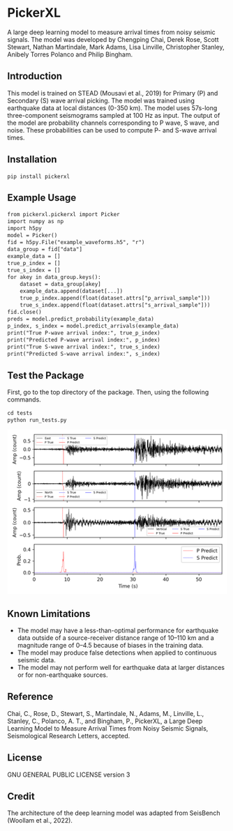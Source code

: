 # PickerXL

A large deep learning model to measure arrival times from noisy seismic signals. The model was developed by Chengping Chai, Derek Rose, Scott Stewart, Nathan Martindale, Mark Adams, Lisa Linville, Christopher Stanley, Anibely Torres Polanco and Philip Bingham.


## Introduction

This model is trained on STEAD (Mousavi et al., 2019) for Primary (P) and Secondary (S) wave arrival picking. The model was trained using earthquake data at local distances (0-350 km). The model uses 57s-long three-component seismograms sampled at 100 Hz as input. The output of the model are probability channels corresponding to P wave, S wave, and noise. These probabilities can be used to compute P- and S-wave arrival times.

## Installation

```
pip install pickerxl
```

## Example Usage

```
from pickerxl.pickerxl import Picker
import numpy as np
import h5py
model = Picker()
fid = h5py.File("example_waveforms.h5", "r")
data_group = fid["data"]
example_data = []
true_p_index = []
true_s_index = []
for akey in data_group.keys():
    dataset = data_group[akey]
    example_data.append(dataset[...])
    true_p_index.append(float(dataset.attrs["p_arrival_sample"]))
    true_s_index.append(float(dataset.attrs["s_arrival_sample"]))
fid.close()
preds = model.predict_probability(example_data)
p_index, s_index = model.predict_arrivals(example_data)
print("True P-wave arrival index:", true_p_index)
print("Predicted P-wave arrival index:", p_index)
print("True S-wave arrival index:", true_s_index)
print("Predicted S-wave arrival index:", s_index)
```

## Test the Package

First, go to the top directory of the package. Then, using the following commands.

```
cd tests
python run_tests.py
```

![example image](images/example_waveform_2.png)


## Known Limitations

* The model may have a less-than-optimal performance for earthquake data outside of a source-receiver distance
range of 10–110 km and a magnitude range of 0–4.5 because of biases in the training data.
* The model may produce false detections when applied to continuous seismic data.
* The model may not perform well for earthquake data at larger distances or for non-earthquake sources.

## Reference

Chai, C., Rose, D., Stewart, S., Martindale, N., Adams, M., Linville, L., Stanley, C., Polanco, A. T., and Bingham, P., PickerXL, a Large Deep Learning Model to Measure Arrival Times from Noisy Seismic Signals, Seismological Research Letters, accepted.


## License

GNU GENERAL PUBLIC LICENSE version 3

## Credit

The architecture of the deep learning model was adapted from SeisBench (Woollam et al., 2022).
